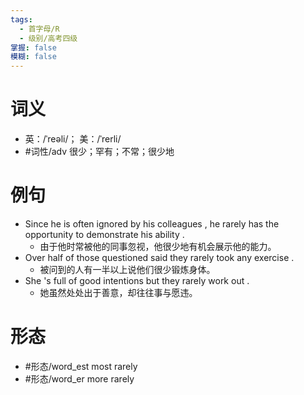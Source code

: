 ```yaml
---
tags:
  - 首字母/R
  - 级别/高考四级
掌握: false
模糊: false
---
```

# 词义
- 英：/ˈreəli/； 美：/ˈrerli/
- #词性/adv  很少；罕有；不常；很少地
# 例句
- Since he is often ignored by his colleagues , he rarely has the opportunity to demonstrate his ability .
	- 由于他时常被他的同事忽视，他很少地有机会展示他的能力。
- Over half of those questioned said they rarely took any exercise .
	- 被问到的人有一半以上说他们很少锻炼身体。
- She 's full of good intentions but they rarely work out .
	- 她虽然处处出于善意，却往往事与愿违。
# 形态
- #形态/word_est most rarely
- #形态/word_er more rarely
